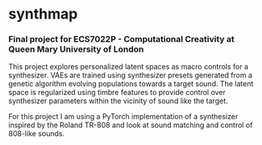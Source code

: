 # synthmap

### Final project for ECS7022P - Computational Creativity at Queen Mary University of London

This project explores personalized latent spaces as macro controls for a synthesizer. VAEs are trained using synthesizer presets generated from a genetic algorithm evolving populations towards a target sound. The latent space is regularized using timbre features to provide control over synthesizer parameters within the vicinity of sound like the target.

For this project I am using a PyTorch implementation of a synthesizer inspired by the Roland TR-808 and look at sound matching and control of 808-like sounds.
